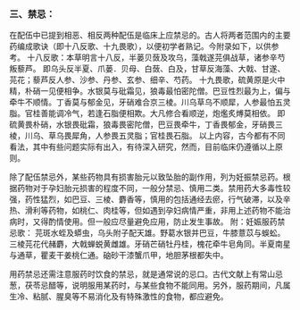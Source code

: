 ### 三、禁忌：

在配伍中已提到相恶、相反两种配伍是临床上应禁忌的。古人将两者范围内的主要药编成歌诀（即十八反歌、十九畏歌），以便初学者熟记。今附录如下，以供参考。
十八反歌：本草明言十八反，半蒌贝蔹及攻乌，藻戟遂芫俱战草，诸参辛芍叛藜芦。
即乌头反半夏、爪蒌．贝母、白蔹、白及，甘草反海藻、大戟、甘遂、芫花；藜芦反人参、沙参、丹参、玄参、细辛、芍药。
十九畏歌，硫黄原是火中精，朴硝一见便相争。水银莫与砒霜见，狼毒最怕密陀僧。巴豆性烈最为上，偏与牵牛不顺情。丁香莫与郁金见，牙硝难合京三棱。川乌草乌不顺犀，人参最怕五灵脂。官桂善能调冷气，若逢石脂便相欺。大凡修合看顺逆，炮爁炙煿莫相依。
即硫黄畏朴硝，水银畏砒霜，狼毒畏密陀僧，巴豆畏牵牛，丁香畏郁金，牙硝畏三棱，川乌、草乌畏犀角，人参畏五灵脂；官桂畏石脂。
以上内容，古今都有不同看法，其中有些问题实际有出入，有待深入研究，然而，目前临床仍遵循以上原则。

除了配伍禁忌外，某些药物具有损害胎元以致坠胎的副作用，列为妊振禁忌药。根据药物对于孕妇胎元损害的程度不同，一般分禁忌、慎用二类。禁用药大多毒性较强，药性猛烈，如巴豆、三棱、麝香等，慎用的包括通经去瘀，行气破滞，以及辛热、滑利等药物，如桃仁、肉桂等，但如遇到孕妇病情严重，非用上述药物不能治病时，又得酌情使用。但一般应尽量避免应用，防止发生事故。
附：妊娠服药禁忌歌：
芫斑水蛭及蟒虫，乌头附子配天雄。野葛水银并巴豆，牛膝薏苡与蜈蚣。三棱芫花代赭麝，大戟蝉蜕黄雌雄。牙硝芒硝牡丹桂，槐花牵牛皂角同。半夏南星与通草，瞿麦干姜桃仁通。硇砂干漆蟹爪甲，地胆茅根都失中。

用药禁忌还需注意服药时饮食的禁忌，就是通常说的忌口。古代文献上有常山忌葱，茯苓忌醋等，说明服用某药时，与某些食物不能同用。另外，服药期间，凡属生冷、粘腻、腥臭等不易消化及有特殊激性的食物，都应避免。
